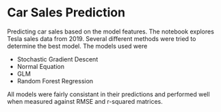 # Car Sales Prediction

Predicting car sales based on the model features. The notebook explores Tesla sales data from 2019. Several different methods were tried to determine the best model. The models used were

* Stochastic Gradient Descent
* Normal Equation
* GLM
* Random Forest Regression

All models were fairly consistant in their predictions and performed well when measured against RMSE and r-squared matrices.
